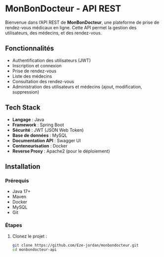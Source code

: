 # MonBonDocteur - API REST

Bienvenue dans l’API REST de **MonBonDocteur**, une plateforme de prise de rendez-vous médicaux en ligne. Cette API permet la gestion des utilisateurs, des médecins, et des rendez-vous.

## Fonctionnalités

- Authentification des utilisateurs (JWT)
- Inscription et connexion
- Prise de rendez-vous
- Liste des médecins
- Consultation des rendez-vous
- Administration des utilisateurs et médecins (ajout, modification, suppression)

## Tech Stack

- **Langage** : Java
- **Framework** : Spring Boot
- **Sécurité** : JWT (JSON Web Token)
- **Base de données** : MySQL
- **Documentation API** : Swagger UI
- **Conteneurisation** : Docker
- **Reverse Proxy** : Apache2 (pour le déploiement)

## Installation

### Prérequis

- Java 17+
- Maven
- Docker
- MySQL
- Git

### Étapes

1. Clonez le projet :
   ```bash
   git clone https://github.com/Eze-jordan/monbondocteur.git
   cd monbondocteur-api
